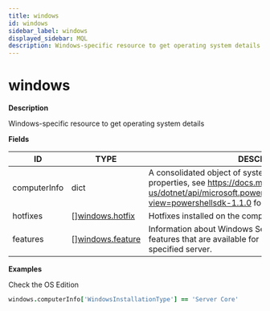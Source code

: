 ```yaml
---
title: windows
id: windows
sidebar_label: windows
displayed_sidebar: MQL
description: Windows-specific resource to get operating system details
---
```


# windows

**Description**

Windows-specific resource to get operating system details

**Fields**

| ID           | TYPE                                            | DESCRIPTION                                                                                                                                                                                               |
| ------------ | ----------------------------------------------- | --------------------------------------------------------------------------------------------------------------------------------------------------------------------------------------------------------- |
| computerInfo | dict                                            | A consolidated object of system and operating system properties, see https://docs.microsoft.com/en-us/dotnet/api/microsoft.powershell.commands.computerinfo?view=powershellsdk-1.1.0 for more information |
| hotfixes     | &#91;&#93;[windows.hotfix](windows.hotfix.md)   | Hotfixes installed on the computer                                                                                                                                                                        |
| features     | &#91;&#93;[windows.feature](windows.feature.md) | Information about Windows Server roles, role services, and features that are available for installation and installed on a specified server.                                                              |

**Examples**

Check the OS Edition

```coffee
windows.computerInfo['WindowsInstallationType'] == 'Server Core'
```
